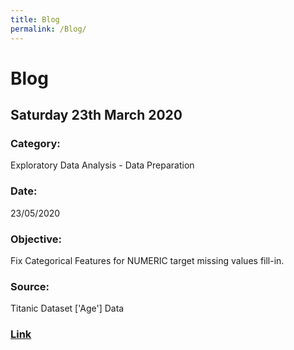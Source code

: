 ```yaml
---
title: Blog
permalink: /Blog/
---
```


# Blog
## Saturday 23th March 2020
### Category: 
Exploratory Data Analysis - Data Preparation
### Date: 
23/05/2020
### Objective: 
Fix Categorical Features for NUMERIC target missing values fill-in.
### Source:
Titanic Dataset ['Age'] Data
### [Link](https://paulb86uk.github.io/PP_ART.github.io/2020/23_05/)
